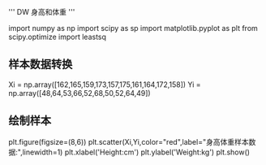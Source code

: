 

'''
DW
身高和体重
'''

import numpy as np
import scipy as sp
import matplotlib.pyplot as plt 
from scipy.optimize import leastsq


## 样本数据转换
Xi = np.array([162,165,159,173,157,175,161,164,172,158])
Yi = np.array([48,64,53,66,52,68,50,52,64,49])


## 绘制样本

plt.figure(figsize=(8,6))
plt.scatter(Xi,Yi,color="red",label="身高体重样本数据:",linewidth=1)
plt.xlabel('Height:cm')
plt.ylabel('Weight:kg')
plt.show()